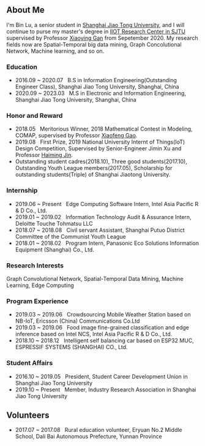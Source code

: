 ## About Me

I'm Bin Lu, a senior student in [Shanghai Jiao Tong University](http://en.sjtu.edu.cn/), and I will continue to purse my master's degree in [IIOT Research Center in SJTU](http://iiot.sjtu.edu.cn/) supervised by Professor [Xiaoying Gan](http://iwct.sjtu.edu.cn/Personal/xygan/index.htm) from Sepetember 2020. My research fields now are Spatial-Temporal big data mining, Graph Concolutional Network, Machine learning, and so on. 

### Education
- 2016.09 ~ 2020.07 &nbsp; B.S in Information Engineering(Outstanding Engineer Class), Shanghai Jiao Tong University, Shanghai, China
- 2020.09 ~ 2023.03 &nbsp; M.S in Electronic and Information Engineering, Shanghai Jiao Tong University, Shanghai, China

### Honor and Reward
- 2018.05 &nbsp; Meritorious Winner, 2018 Mathematical Contest in Modeling, COMAP, supervised by Professor [Xiaofeng Gao](http://www.cs.sjtu.edu.cn/~gao-xf/).
- 2019.08 &nbsp; First Prize, 2019 National University Internt of Things(IoT) Design Competition, Supervised by Senior-Engineer Jimin Xu and Professor [Haiming Jin](http://jhc.sjtu.edu.cn/~haimingjin/). 
- Outstanding student cadres(2018.10), Three good students(2017.10), Outstanding Youth League members(2017.05), Scholarship for outstanding students(Triple) of Shanghai Jiaotong University.

### Internship
- 2019.06 ~ Present &nbsp; Edge Computing Software Intern, Intel Asia Pacific R & D Co., Ltd.
- 2019.01 ~ 2019.02 &nbsp; Information Technology Audit & Assurance Intern, Deloitte Touche Tohmatsu LLC
- 2018.07 ~ 2018.08 &nbsp; Civil servant Assistant, Shanghai Putuo District Committee of the Communist Youth League
- 2018.01 ~ 2018.02 &nbsp; Program Intern, Panasonic Eco Solutions Information Equipment (Shanghai) Co., Ltd.

### Research Interests
Graph Convolutional Network, Spatial-Temporal Data Mining, Machine Learning, Edge Computing

### Program Experience
- 2019.03 ~ 2019.06 &nbsp; Crowdsourcing Mobile Weather Station based on NB-IoT, Ericsson (China) Communications Co.Ltd
- 2019.03 ~ 2019.06 &nbsp; Food image fine-grained classification and edge inference based on Intel NCS, Intel Asia Pacific R & D Co., Ltd.
- 2018.10 ~ 2018.12 &nbsp; Intelligent self balancing car based on ESP32 MUC, ESPRESSIF SYSTEMS (SHANGHAI) CO., Ltd.

### Student Affairs
- 2016.10 ~ 2019.05 &nbsp; President, Student Career Development Union in Shanghai Jiao Tong University
- 2019.10 ~ Present &nbsp; Member, Industry Research Association in Shanghai Jiao Tong University

## Volunteers
- 2017.07 ~ 2017.08 &nbsp; Rural education volunteer, Eryuan No.2 Middle School, Dali Bai Autonomous Prefecture, Yunnan Province
